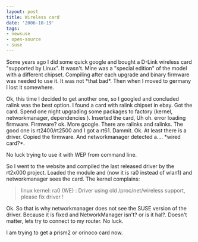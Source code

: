 ```yaml
---
layout: post
title: Wireless card
date: '2006-10-19'
tags:
- newsuse
- open-source
- suse
---
```


Some years ago I did some quick google and bought a D-Link wireless card "supported by Linux". It wasn't. Mine was a "special edition" of the model with a different chipset. Compiling after each upgrade and binary firmware was needed to use it. It was not \*that bad\*. Then when I moved to germany I lost it somewhere.

Ok, this time I decided to get another one, so I googled and concluded ralink was the best option. I found a card with ralink chipset in ebay. Got the card. Spend one night upgrading some packages to factory (kernel, networkmanager, dependencies ). Inserted the card, Uh oh. error loading firmware. Firmware? ok. More google. There are ralinks and ralinks. The good one is rt2400/rt2500 and I got a rt61. Dammit. Ok. At least there is a driver. Copied the firmware. And networkmanager detected a.... \*wired card?\*.

No luck trying to use it with WEP from command line.

So I went to the website and compiled the last released driver by the rt2x000 project. Loaded the module and (now it is ra0 instead of wlan1) and networkmanager sees the card. The kernel complains:

> linux kernel: ra0 (WE) : Driver using old /proc/net/wireless support, please fix driver !

Ok. So that is why networkmanager does not see the SUSE version of the driver. Because it is fixed and NetworkManager isn't? or is it hal?. Doesn't matter, lets try to connect to my router. No luck.

I am trying to get a prism2 or orinoco card now.

